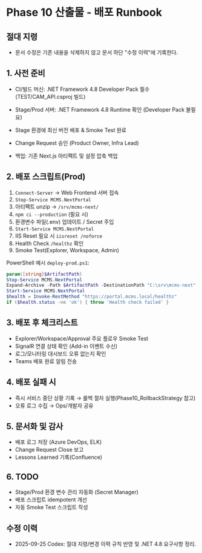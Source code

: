 # Phase 10 산출물 - 배포 Runbook
## 절대 지령
- 문서 수정은 기존 내용을 삭제하지 않고 문서 하단 "수정 이력"에 기록한다.


## 1. 사전 준비
- CI/빌드 머신: .NET Framework 4.8 Developer Pack 필수 (TEST/CAM_API.csproj 빌드)
- Stage/Prod 서버: .NET Framework 4.8 Runtime 확인 (Developer Pack 불필요)

- Stage 환경에 최신 버전 배포 & Smoke Test 완료
- Change Request 승인 (Product Owner, Infra Lead)
- 백업: 기존 Next.js 아티팩트 및 설정 압축 백업

## 2. 배포 스크립트(Prod)
1. `Connect-Server` → Web Frontend 서버 접속
2. `Stop-Service MCMS.NextPortal`
3. 아티팩트 unzip → `/srv/mcms-next/`
4. `npm ci --production` (필요 시)
5. 환경변수 파일(.env) 업데이트 / Secret 주입
6. `Start-Service MCMS.NextPortal`
7. IIS Reset 필요 시 `iisreset /noforce`
8. Health Check `/healthz` 확인
9. Smoke Test(Explorer, Workspace, Admin)

PowerShell 예시 `deploy-prod.ps1`:
```powershell
param([string]$ArtifactPath)
Stop-Service MCMS.NextPortal
Expand-Archive -Path $ArtifactPath -DestinationPath "C:\srv\mcms-next" -Force
Start-Service MCMS.NextPortal
$health = Invoke-RestMethod "https://portal.mcms.local/healthz"
if ($health.status -ne 'ok') { throw 'Health check failed' }
```

## 3. 배포 후 체크리스트
- Explorer/Workspace/Approval 주요 플로우 Smoke Test
- SignalR 연결 상태 확인 (Add-in 이벤트 수신)
- 로그/모니터링 대시보드 오류 없는지 확인
- Teams 배포 완료 알림 전송

## 4. 배포 실패 시
- 즉시 서비스 중단 상황 기록 → 롤백 절차 실행(Phase10_RollbackStrategy 참고)
- 오류 로그 수집 → Ops/개발자 공유

## 5. 문서화 및 감사
- 배포 로그 저장 (Azure DevOps, ELK)
- Change Request Close 보고
- Lessons Learned 기록(Confluence)

## 6. TODO
- Stage/Prod 환경 변수 관리 자동화 (Secret Manager)
- 배포 스크립트 idempotent 개선
- 자동 Smoke Test 스크립트 작성
## 수정 이력
- 2025-09-25 Codex: 절대 지령/변경 이력 규칙 반영 및 .NET 4.8 요구사항 정리.
